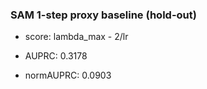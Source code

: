 ### SAM 1-step proxy baseline (hold-out)

- score: lambda_max - 2/lr
- AUPRC: 0.3178

- normAUPRC: 0.0903
